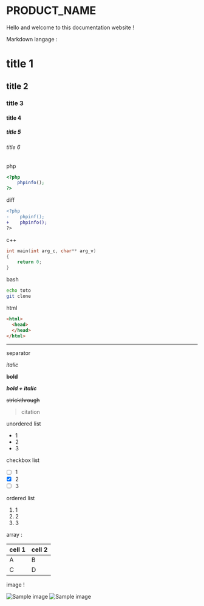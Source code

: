 # PRODUCT_NAME

Hello and welcome to this documentation website !

Markdown langage :

# title 1
## title 2
### title 3
#### title 4
##### title 5
###### title 6

php
```php
<?php
    phpinfo();
?>
```
diff
```diff
<?php
-    phpinf();
+    phpinfo();
?>
```
c++
```cpp
int main(int arg_c, char** arg_v)
{
    return 0;
}
```
bash
```bash
echo toto
git clone
```
html
```html
<html>
  <head>
  </head>
</html>
```
---
separator

*italic*

**bold**

***bold + italic***

~~strickthrough~~

> citation

unordered list
* 1
* 2
* 3

checkbox list
- [ ] 1
- [x] 2
- [ ] 3

ordered list
1. 1
1. 2
1. 3

array :

|cell 1|cell 2|
|--------|--------|
|    A    |    B    |
|    C    |    D    |


image !


![Sample image](https://c.tenor.com/WESW8x1CdXcAAAAM/pug-shocked.gif)
![Sample image](https://www.google.com/images/branding/googlelogo/1x/googlelogo_color_272x92dp.png)